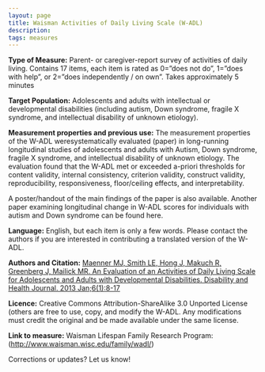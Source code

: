 ```yaml
---
layout: page
title: Waisman Activities of Daily Living Scale (W-ADL)
description:
tags: measures
---
```


**Type of Measure:**  Parent- or caregiver-report survey of activities of daily living. Contains 17 items, each item is rated as 0=”does not do”, 1=”does with help”, or 2=”does independently / on own”. Takes approximately 5 minutes

**Target Population:** Adolescents and adults with intellectual or developmental disabilities (including autism, Down syndrome, fragile X syndrome, and intellectual disability of unknown etiology).

**Measurement properties and previous use:** The measurement properties of the W-ADL weresystematically evaluated (paper) in long-running longitudinal studies of adolescents and adults with Autism, Down syndrome, fragile X syndrome, and intellectual disability of unknown etiology.  The evaluation found that the W-ADL met or exceeded a-priori thresholds for content validity, internal consistency, criterion validity, construct validity, reproducibility, responsiveness, floor/ceiling effects, and interpretability.

A poster/handout of the main findings of the paper is also available.  Another paper examining longitudinal change in W-ADL scores for individuals with autism and Down syndrome can be found here.

**Language:** English, but each item is only a few words. Please contact the authors if you are interested in contributing a translated version of the W-ADL.

**Authors and Citation:**
[Maenner MJ, Smith LE, Hong J, Makuch R, Greenberg J, Mailick MR. An Evaluation of an Activities of Daily Living Scale for Adolescents and Adults with Developmental Disabilities. Disability and Health Journal. 2013 Jan;6(1):8-17](http://www.waisman.wisc.edu/family/pubs/W-ADL/2012EvaluationADLScaleForAdolescents.pdf)

**Licence:** Creative Commons Attribution-ShareAlike 3.0 Unported License (others are free to use, copy, and modify the W-ADL.  Any modifications must credit the original and be made available under the same license.

**Link to measure:**
Waisman Lifespan Family Research Program: (http://www.waisman.wisc.edu/family/wadl/)

Corrections or updates? Let us know!

